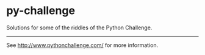 # py-challenge
Solutions for some of the riddles of the Python Challenge.
___________________________________________________________

See http://www.pythonchallenge.com/ for more information.
